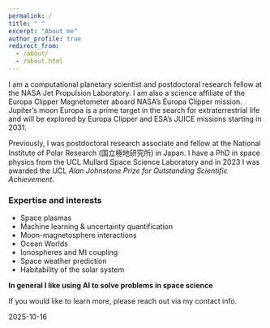 ```yaml
---
permalink: /
title: " "
excerpt: "About me"
author_profile: true
redirect_from: 
  - /about/
  - /about.html
---
```

I am a computational planetary scientist and postdoctoral research fellow at the NASA Jet Propulsion Laboratory. I am also a science affiliate of the Europa Clipper Magnetometer aboard NASA’s Europa Clipper mission. Jupiter’s moon Europa is a prime target in the search for extraterrestrial life and will be explored by Europa Clipper and ESA’s JUICE missions starting in 2031.

Previously, I was postdoctoral research associate and fellow at the National Institute of Polar Research (国立極地研究所) in Japan.  I have a PhD in space physics from the UCL Mullard Space Science Laboratory and in 2023 I was awarded the UCL _Alan Johnstone Prize for Outstanding Scientific Achievement_. 

### Expertise and interests
* Space plasmas
* Machine learning & uncertainty quantification
* Moon-magnetosphere interactions
* Ocean Worlds
* Ionospheres and MI coupling
* Space weather prediction
* Habitability of the solar system

**In general I like using AI to solve problems in space science**

If you would like to learn more, please reach out via my contact info.

2025-10-16
